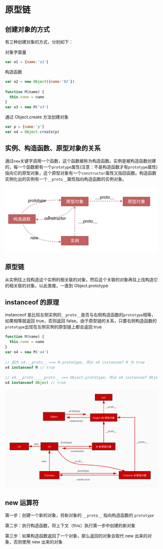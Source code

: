 # 原型链

## 创建对象的方式

有三种创建对象的方式，分别如下：

对象字面量

```js
var o1 = {name:'o1'}
```

构造函数

```js
var o2 = new Object({name:'02'})

function M(name) {
  this.name = name
}
var o3 = new M('o3')
```

通过 Object.create 方法创建对象

```js
var p = {name:'p'}
var o4 = Object.create(p)
```

## 实例、构造函数、原型对象的关系

通过`new`关键字调用一个函数，这个函数被称为构造函数。实例是被构造函数创建的，每一个函数都有一个`prototype`属性(注意：不是构造函数才有`prototype`属性)指向它的原型对象，这个原型对象有一个`constructor`属性又指回函数。构造函数实例化出的实例有一个`__proto__`属性指向构造函数的实例对象。

![](./proto.png)

## 原型链

从实例往上找构造这个实例的相关联的对象，然后这个关联的对象再往上找构造它的相关联的对象，以此类推，一直到 Object.prototype

## instanceof 的原理

instanceof 是比较左侧实例的`__proto__`是否与右侧构造函数的`prototype`相等，如果相等就返回 true，否则返回 false。由于原型链的关系，只要右侧构造函数的`prototype`出现在左侧实例的原型链上都会返回 true

```js
function M(name) {
  this.name = name
}
var o4 = new M('o4')

// 因为 o4.__proto__ === M.prototype, 所以 o4 instanceof M 为 true
o4 instanceof M // true

// o4.__proto__.__proto__ === Object.prototype, 所以 o4 instanceof Object 为 true
o4 instanceof Object // true
```

![](./relative.jpg)

## new 运算符

第一步：创建一个新的对象，将新对象的 `__proto__` 指向构造函数的 `prototype`

第二步：执行构造函数，将上下文（this）执行第一步中创建的新对象

第三步：如果构造函数返回了一个对象，那么返回的对象会取代 new 出来的对象，否则使用 new 出来的对象
